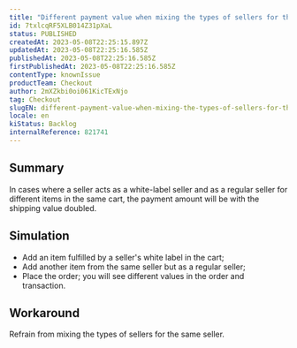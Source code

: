 ```yaml
---
title: "Different payment value when mixing the types of sellers for the same seller in a cart"
id: 7txlcqRF5XLB014Z31pXaL
status: PUBLISHED
createdAt: 2023-05-08T22:25:15.897Z
updatedAt: 2023-05-08T22:25:16.585Z
publishedAt: 2023-05-08T22:25:16.585Z
firstPublishedAt: 2023-05-08T22:25:16.585Z
contentType: knownIssue
productTeam: Checkout
author: 2mXZkbi0oi061KicTExNjo
tag: Checkout
slugEN: different-payment-value-when-mixing-the-types-of-sellers-for-the-same-seller-in-a-cart
locale: en
kiStatus: Backlog
internalReference: 821741
---
```


## Summary


In cases where a seller acts as a white-label seller and as a regular seller for different items in the same cart, the payment amount will be with the shipping value doubled.


##

## Simulation



- Add an item fulfilled by a seller's white label in the cart;
- Add another item from the same seller but as a regular seller;
- Place the order; you will see different values in the order and transaction.


##

## Workaround


Refrain from mixing the types of sellers for the same seller.




